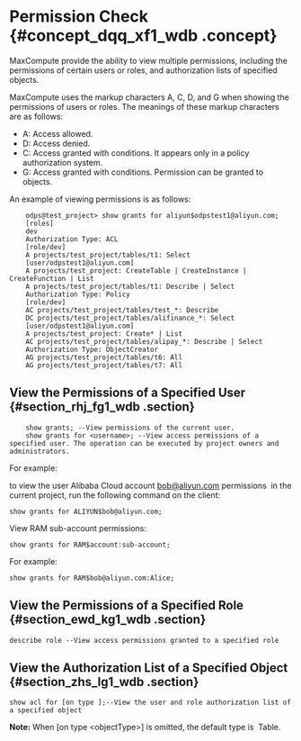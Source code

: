 # Permission Check {#concept_dqq_xf1_wdb .concept}

MaxCompute provide the ability to view multiple permissions, including the permissions of certain users or roles, and authorization lists of specified objects.

MaxCompute uses the markup characters A, C, D, and G when showing the permissions of users or roles. The meanings of these markup characters are as follows:

-   A: Access allowed.
-   D: Access denied.
-   C: Access granted with conditions. It appears only in a policy authorization system.
-   G: Access granted with conditions. Permission can be granted to objects.

An example of viewing permissions is as follows:

```
    odps@test_project> show grants for aliyun$odpstest1@aliyun.com;
    [roles]
    dev
    Authorization Type: ACL
    [role/dev]
    A projects/test_project/tables/t1: Select
    [user/odpstest1@aliyun.com]
    A projects/test_project: CreateTable | CreateInstance | CreateFunction | List
    A projects/test_project/tables/t1: Describe | Select
    Authorization Type: Policy
    [role/dev]
    AC projects/test_project/tables/test_*: Describe
    DC projects/test_project/tables/alifinance_*: Select
    [user/odpstest1@aliyun.com]
    A projects/test_project: Create* | List
    AC projects/test_project/tables/alipay_*: Describe | Select
    Authorization Type: ObjectCreator
    AG projects/test_project/tables/t6: All
    AG projects/test_project/tables/t7: All
```

## View the Permissions of a Specified User {#section_rhj_fg1_wdb .section}

```
    show grants; --View permissions of the current user.
    show grants for <username>; --View access permissions of a specified user. The operation can be executed by project owners and administrators.

```

For example:

to view the user Alibaba Cloud account bob@aliyun.com permissions  in the current project, run the following command on the client:

```
show grants for ALIYUN$bob@aliyun.com;
```

View RAM sub-account permissions:

```
show grants for RAM$account:sub-account;
```

For example:

```
show grants for RAM$bob@aliyun.com:Alice;
```

## View the Permissions of a Specified Role {#section_ewd_kg1_wdb .section}

```
describe role --View access permissions granted to a specified role
```

## View the Authorization List of a Specified Object {#section_zhs_lg1_wdb .section}

```
show acl for [on type ];--View the user and role authorization list of a specified object
```

**Note:** When \[on type <objectType\>\] is omitted, the default type is  Table.

